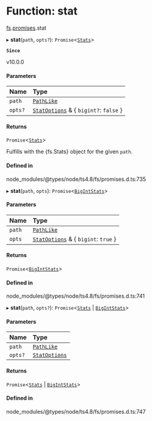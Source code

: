 # Function: stat

[fs](../modules/fs.md).[promises](../modules/fs.promises.md).stat

▸ **stat**(`path`, `opts?`): `Promise`<[`Stats`](../classes/fs.Stats.md)\>

**`Since`**

v10.0.0

#### Parameters

| Name | Type |
| :------ | :------ |
| `path` | [`PathLike`](../types/fs.PathLike.md) |
| `opts?` | [`StatOptions`](../interfaces/fs.StatOptions.md) & { `bigint?`: ``false``  } |

#### Returns

`Promise`<[`Stats`](../classes/fs.Stats.md)\>

Fulfills with the {fs.Stats} object for the given `path`.

#### Defined in

node_modules/@types/node/ts4.8/fs/promises.d.ts:735

▸ **stat**(`path`, `opts`): `Promise`<[`BigIntStats`](../interfaces/fs.BigIntStats.md)\>

#### Parameters

| Name | Type |
| :------ | :------ |
| `path` | [`PathLike`](../types/fs.PathLike.md) |
| `opts` | [`StatOptions`](../interfaces/fs.StatOptions.md) & { `bigint`: ``true``  } |

#### Returns

`Promise`<[`BigIntStats`](../interfaces/fs.BigIntStats.md)\>

#### Defined in

node_modules/@types/node/ts4.8/fs/promises.d.ts:741

▸ **stat**(`path`, `opts?`): `Promise`<[`Stats`](../classes/fs.Stats.md) \| [`BigIntStats`](../interfaces/fs.BigIntStats.md)\>

#### Parameters

| Name | Type |
| :------ | :------ |
| `path` | [`PathLike`](../types/fs.PathLike.md) |
| `opts?` | [`StatOptions`](../interfaces/fs.StatOptions.md) |

#### Returns

`Promise`<[`Stats`](../classes/fs.Stats.md) \| [`BigIntStats`](../interfaces/fs.BigIntStats.md)\>

#### Defined in

node_modules/@types/node/ts4.8/fs/promises.d.ts:747
